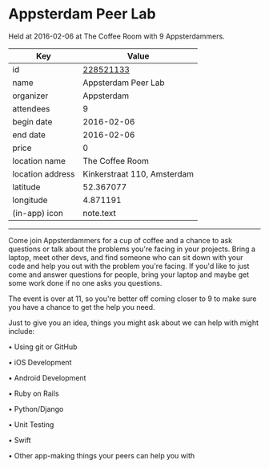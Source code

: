 # Appsterdam Peer Lab
Held at 2016-02-06 at The Coffee Room with 9 Appsterdammers.
        
|Key|Value
|---|---|
|id|[228521133](https://www.meetup.com/appsterdam/events/228521133/)|
|name|Appsterdam Peer Lab|
|organizer|Appsterdam|
|attendees|9|
|begin date|2016-02-06|
|end date|2016-02-06|
|price|0|
|location name|The Coffee Room|
|location address|Kinkerstraat 110, Amsterdam|
|latitude|52.367077|
|longitude|4.871191|
|(in-app) icon|note.text|

---

Come join Appsterdammers for a cup of coffee and a chance to ask questions or talk about the problems you're facing in your projects. Bring a laptop, meet other devs, and find someone who can sit down with your code and help you out with the problem you're facing. If you'd like to just come and answer questions for people, bring your laptop and maybe get some work done if no one asks you questions.

The event is over at 11, so you're better off coming closer to 9 to make sure you have a chance to get the help you need.

Just to give you an idea, things you might ask about we can help with might include:

• Using git or GitHub

• iOS Development

• Android Development

• Ruby on Rails

• Python/Django

• Unit Testing

• Swift

• Other app-making things your peers can help you with


